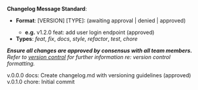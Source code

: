 **Changelog Message Standard**:
- **Format**: [VERSION] [TYPE]: <description> (awaiting approval | denied | approved)
  - **e.g.** v1.2.0 feat: add user login endpoint (approved)
- **Types**: *feat*, *fix*, *docs*, *style*, *refactor*, *test*, *chore*

__***Ensure all changes are approved by consensus with all team members.***__ <br />
*Refer to [version control](https://scu-it.atlassian.net/wiki/spaces/MSD425GC2/pages/329744404/Configuration+Management#3.-Version-Control) for further information re: version control formatting.*

v.0.0.0 docs: Create changelog.md with versioning guidelines (approved)
v.0.1.0 chore: Initial commit
